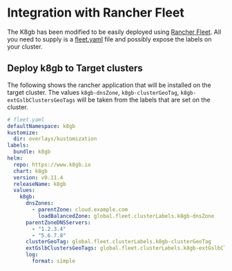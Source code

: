 # Integration with Rancher Fleet

The K8gb has been modified to be easily deployed using [Rancher Fleet](https://fleet.rancher.io/). All you need to supply is a 
[fleet.yaml](https://fleet.rancher.io/ref-fleet-yaml) file  and possibly expose the labels on your cluster.

## Deploy k8gb to Target clusters
The following shows the rancher application that will be installed on the target cluster.  The values `k8gb-dnsZone`, 
`k8gb-clusterGeoTag`, `k8gb-extGslbClustersGeoTags` will be taken from the labels that are set on the cluster.

```yaml
# fleet.yaml
defaultNamespace: k8gb
kustomize:
  dir: overlays/kustomization
labels:
  bundle: k8gb
helm:
  repo: https://www.k8gb.io
  chart: k8gb
  version: v0.11.4
  releaseName: k8gb
  values:
    k8gb:
      dnsZones:
        - parentZone: cloud.example.com
          loadBalancedZone: global.fleet.clusterLabels.k8gb-dnsZone
      parentZoneDNSServers:
        - "1.2.3.4"
        - "5.6.7.8"
      clusterGeoTag: global.fleet.clusterLabels.k8gb-clusterGeoTag
      extGslbClustersGeoTags: global.fleet.clusterLabels.k8gb-extGslbClustersGeoTags
      log:
        format: simple
```
